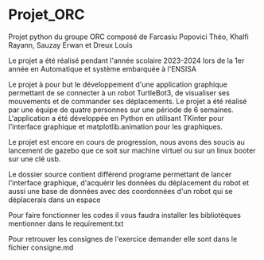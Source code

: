 # Projet_ORC

Projet python du groupe ORC composé de Farcasiu Popovici Théo, Khalfi Rayann, Sauzay Erwan et Dreux Louis

Le projet a été réalisé pendant l'année scolaire 2023-2024 lors de la 1er année en Automatique et système embarquée à l'ENSISA

Le projet à pour but le développement d'une application graphique permettant de se connecter à un robot TurtleBot3, de visualiser ses mouvements et de commander ses déplacements. Le projet a été réalisé par une équipe de quatre personnes sur une période de 6 semaines. L'application a été développée en Python en utilisant TKinter pour l'interface graphique et matplotlib.animation pour les graphiques. 

Le projet est encore en cours de progression, nous avons des soucis au lancement de gazebo que ce soit sur machine virtuel ou sur un linux booter sur une clé usb.

Le dossier source contient différend programe permettant de lancer l'interface graphique, d'acquérir les données du déplacement du robot et aussi une base de données avec des coordonnées d'un robot qui se déplacerais dans un espace 

Pour faire fonctionner les codes il vous faudra installer les bibliotèques mentionner dans le requirement.txt 

Pour retrouver les consignes de l'exercice demander elle sont dans le fichier consigne.md
